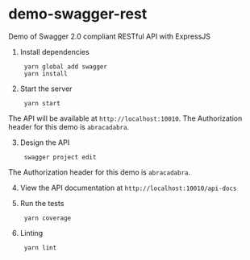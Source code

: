 # demo-swagger-rest
Demo of Swagger 2.0 compliant RESTful API with ExpressJS

1) Install dependencies

        yarn global add swagger
        yarn install

2) Start the server

        yarn start

The API will be available at `http://localhost:10010`.
The Authorization header for this demo is `abracadabra`.

3) Design the API
        
        swagger project edit

The Authorization header for this demo is `abracadabra`.  

4) View the API documentation at `http://localhost:10010/api-docs`    

5) Run the tests

        yarn coverage
    
6) Linting
        
        yarn lint

